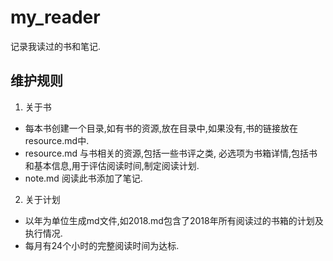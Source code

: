 # my_reader
记录我读过的书和笔记.

## 维护规则
1. 关于书
*  每本书创建一个目录,如有书的资源,放在目录中,如果没有,书的链接放在resource.md中.
*  resource.md 与书相关的资源,包括一些书评之类, 必选项为书箱详情,包括书和基本信息,用于评估阅读时间,制定阅读计划.
*  note.md 阅读此书添加了笔记.
2. 关于计划
*  以年为单位生成md文件,如2018.md包含了2018年所有阅读过的书箱的计划及执行情况.
*  每月有24个小时的完整阅读时间为达标.
